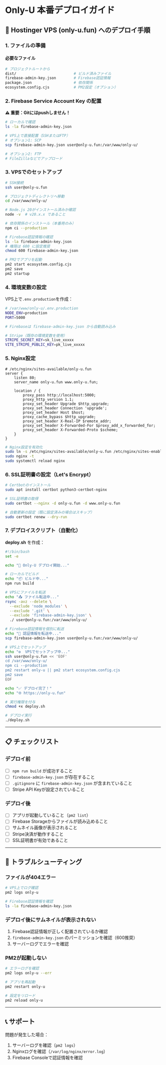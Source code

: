 # Only-U 本番デプロイガイド

## 🚀 Hostinger VPS (only-u.fun) へのデプロイ手順

### 1. ファイルの準備

#### 必要なファイル
```bash
# プロジェクトルートから
dist/                          # ビルド済みファイル
firebase-admin-key.json        # Firebase認証情報
package.json                   # 依存関係
ecosystem.config.cjs           # PM2設定（オプション）
```

### 2. Firebase Service Account Key の配置

**⚠️ 重要：Gitにはpushしません！**

```bash
# ローカルで確認
ls -la firebase-admin-key.json

# VPS上で直接配置（SSHまたはFTP）
# オプション1: SCP
scp firebase-admin-key.json user@only-u.fun:/var/www/only-u/

# オプション2: FTP
# FileZillaなどでアップロード
```

### 3. VPSでのセットアップ

```bash
# SSH接続
ssh user@only-u.fun

# プロジェクトディレクトリへ移動
cd /var/www/only-u/

# Node.js 20がインストール済みか確認
node -v  # v20.x.x であること

# 依存関係のインストール（本番用のみ）
npm ci --production

# Firebase認証情報の確認
ls -la firebase-admin-key.json
# 権限は 600 に設定推奨
chmod 600 firebase-admin-key.json

# PM2でアプリを起動
pm2 start ecosystem.config.cjs
pm2 save
pm2 startup
```

### 4. 環境変数の設定

VPS上で`.env.production`を作成：

```bash
# /var/www/only-u/.env.production
NODE_ENV=production
PORT=5000

# Firebaseは firebase-admin-key.json から自動読み込み

# Stripe（既存の環境変数を使用）
STRIPE_SECRET_KEY=sk_live_xxxxx
VITE_STRIPE_PUBLIC_KEY=pk_live_xxxxx
```

### 5. Nginx設定

```nginx
# /etc/nginx/sites-available/only-u.fun
server {
    listen 80;
    server_name only-u.fun www.only-u.fun;

    location / {
        proxy_pass http://localhost:5000;
        proxy_http_version 1.1;
        proxy_set_header Upgrade $http_upgrade;
        proxy_set_header Connection 'upgrade';
        proxy_set_header Host $host;
        proxy_cache_bypass $http_upgrade;
        proxy_set_header X-Real-IP $remote_addr;
        proxy_set_header X-Forwarded-For $proxy_add_x_forwarded_for;
        proxy_set_header X-Forwarded-Proto $scheme;
    }
}
```

```bash
# Nginx設定を有効化
sudo ln -s /etc/nginx/sites-available/only-u.fun /etc/nginx/sites-enabled/
sudo nginx -t
sudo systemctl reload nginx
```

### 6. SSL証明書の設定（Let's Encrypt）

```bash
# Certbotのインストール
sudo apt install certbot python3-certbot-nginx

# SSL証明書の取得
sudo certbot --nginx -d only-u.fun -d www.only-u.fun

# 自動更新の設定（既に設定済みの場合はスキップ）
sudo certbot renew --dry-run
```

### 7. デプロイスクリプト（自動化）

**deploy.sh** を作成：

```bash
#!/bin/bash
set -e

echo "🚀 Only-U デプロイ開始..."

# ローカルでビルド
echo "📦 ビルド中..."
npm run build

# VPSにファイルを転送
echo "📤 ファイル転送中..."
rsync -avz --delete \
  --exclude 'node_modules' \
  --exclude '.git' \
  --exclude 'firebase-admin-key.json' \
  ./ user@only-u.fun:/var/www/only-u/

# Firebase認証情報を個別に転送
echo "🔑 認証情報を転送中..."
scp firebase-admin-key.json user@only-u.fun:/var/www/only-u/

# VPS上でセットアップ
echo "⚙️  VPSでセットアップ中..."
ssh user@only-u.fun << 'EOF'
cd /var/www/only-u/
npm ci --production
pm2 restart only-u || pm2 start ecosystem.config.cjs
pm2 save
EOF

echo "✅ デプロイ完了！"
echo "🌐 https://only-u.fun"
```

```bash
# 実行権限を付与
chmod +x deploy.sh

# デプロイ実行
./deploy.sh
```

---

## 📋 チェックリスト

### デプロイ前
- [ ] `npm run build` が成功すること
- [ ] `firebase-admin-key.json` が存在すること
- [ ] `.gitignore` に `firebase-admin-key.json` が含まれていること
- [ ] Stripe API Keyが設定されていること

### デプロイ後
- [ ] アプリが起動していること（`pm2 list`）
- [ ] Firebase Storageからファイルが読み込めること
- [ ] サムネイル画像が表示されること
- [ ] Stripe決済が動作すること
- [ ] SSL証明書が有効であること

---

## 🔧 トラブルシューティング

### ファイルが404エラー

```bash
# VPS上でログ確認
pm2 logs only-u

# Firebase認証情報を確認
ls -la firebase-admin-key.json
```

### デプロイ後にサムネイルが表示されない

1. Firebase認証情報が正しく配置されているか確認
2. `firebase-admin-key.json` のパーミッションを確認（600推奨）
3. サーバーログでエラーを確認

### PM2が起動しない

```bash
# エラーログを確認
pm2 logs only-u --err

# アプリを再起動
pm2 restart only-u

# 設定をリロード
pm2 reload only-u
```

---

## 📞 サポート

問題が発生した場合：
1. サーバーログを確認（`pm2 logs`）
2. Nginxログを確認（`/var/log/nginx/error.log`）
3. Firebase Consoleで認証情報を確認
